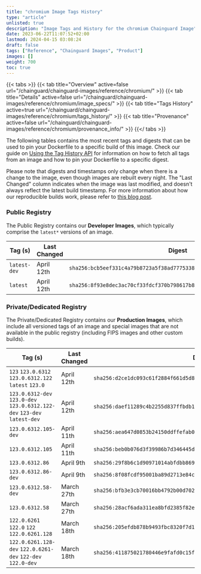 ```yaml
---
title: "chromium Image Tags History"
type: "article"
unlisted: true
description: "Image Tags and History for the chromium Chainguard Image"
date: 2023-06-22T11:07:52+02:00
lastmod: 2024-04-15 03:08:24
draft: false
tags: ["Reference", "Chainguard Images", "Product"]
images: []
weight: 700
toc: true
---
```


{{< tabs >}}
{{< tab title="Overview" active=false url="/chainguard/chainguard-images/reference/chromium/" >}}
{{< tab title="Details" active=false url="/chainguard/chainguard-images/reference/chromium/image_specs/" >}}
{{< tab title="Tags History" active=true url="/chainguard/chainguard-images/reference/chromium/tags_history/" >}}
{{< tab title="Provenance" active=false url="/chainguard/chainguard-images/reference/chromium/provenance_info/" >}}
{{</ tabs >}}

The following tables contains the most recent tags and digests that can be used to pin your Dockerfile to a specific build of this image. Check our guide on [Using the Tag History API](/chainguard/chainguard-images/using-the-tag-history-api/) for information on how to fetch all tags from an image and how to pin your Dockerfile to a specific digest.

Please note that digests and timestamps only change when there is a change to the image, even though images are rebuilt every night. The "Last Changed" column indicates when the image was last modified, and doesn't always reflect the latest build timestamp. For more information about how our reproducible builds work, please refer to [this blog post](https://www.chainguard.dev/unchained/reproducing-chainguards-reproducible-image-builds).

### Public Registry
The Public Registry contains our **Developer Images**, which typically comprise the `latest*` versions of an image.

| Tag (s)       | Last Changed | Digest                                                                    |
|---------------|--------------|---------------------------------------------------------------------------|
|  `latest-dev` | April 12th   | `sha256:bcb5eef331c4a79b8723a5f38ad7775338059561870c3aae1cc9c13129350688` |
|  `latest`     | April 12th   | `sha256:8f93e8dec3ac70cf33fdcf370b798617b877d619dc25e72259751f76229d3f39` |


### Private/Dedicated Registry
The Private/Dedicated Registry contains our **Production Images**, which include all versioned tags of an image and special images that are not available in the public registry (including FIPS images and other custom builds).

| Tag (s)                                                                   | Last Changed | Digest                                                                    |
|---------------------------------------------------------------------------|--------------|---------------------------------------------------------------------------|
|  `123` `123.0.6312` `123.0.6312.122` `latest` `123.0`                     | April 12th   | `sha256:d2ce1dc093c61f2884f661d5d820f3ad1f660ddcc4687670f7b8489d9e720c69` |
|  `123.0.6312-dev` `123.0-dev` `123.0.6312.122-dev` `123-dev` `latest-dev` | April 12th   | `sha256:daef11289c4b2255d837ffbdb16ea5b3c33f2b9ec0b4eccafbe9410d1988d1ba` |
|  `123.0.6312.105-dev`                                                     | April 11th   | `sha256:aea647d0853b24150ddffefab0309c07052ff910317567c07d34ea40256a595b` |
|  `123.0.6312.105`                                                         | April 11th   | `sha256:beb0b076d3f39986b7d346445d69528bfde8d84879673fa77f3dfa3b1747d136` |
|  `123.0.6312.86`                                                          | April 9th    | `sha256:29f8b6c1d90971014abfdbb86900bd5c15b92bc644e8e39e6149fe79b063a195` |
|  `123.0.6312.86-dev`                                                      | April 9th    | `sha256:8f08fcdf95001ba89d2713e84c224c3458d571eee7716fbc4b72ca1a3ba6e08e` |
|  `123.0.6312.58-dev`                                                      | March 27th   | `sha256:bfb3e3cb70016bb4792b00d7021925de744ea1387959298964b79f06d3eccb61` |
|  `123.0.6312.58`                                                          | March 27th   | `sha256:28acf6ada311ea8bfd2385f82e00f52937575516ead9ab72100a8b57e1ce9551` |
|  `122.0.6261` `122.0` `122` `122.0.6261.128`                              | March 18th   | `sha256:205efdb878b9493fbc8320f7d1a882cb93c7513159488189b747d6175f238e9b` |
|  `122.0.6261.128-dev` `122.0.6261-dev` `122-dev` `122.0-dev`              | March 18th   | `sha256:411875021780446e9fafd0c15f4f900ab1f4255d05faad659336df47f3617bbf` |

